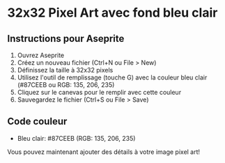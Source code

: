 # 32x32 Pixel Art avec fond bleu clair

## Instructions pour Aseprite

1. Ouvrez Aseprite
2. Créez un nouveau fichier (Ctrl+N ou File > New)
3. Définissez la taille à 32x32 pixels
4. Utilisez l'outil de remplissage (touche G) avec la couleur bleu clair (#87CEEB ou RGB: 135, 206, 235)
5. Cliquez sur le canevas pour le remplir avec cette couleur
6. Sauvegardez le fichier (Ctrl+S ou File > Save)

## Code couleur
- Bleu clair: #87CEEB (RGB: 135, 206, 235)

Vous pouvez maintenant ajouter des détails à votre image pixel art!